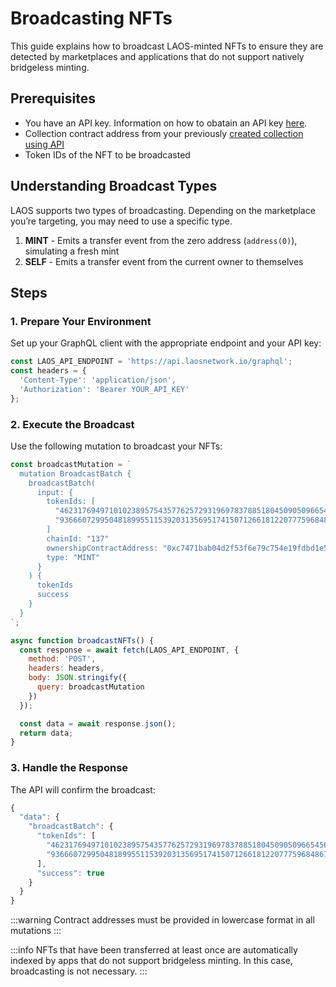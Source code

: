 # Broadcasting NFTs

This guide explains how to broadcast LAOS-minted NFTs to ensure they are detected by marketplaces and applications that do not support natively bridgeless minting.

## Prerequisites

- You have an API key. Information on how to obatain an API key [here](/api/introduction).
- Collection contract address from your previously [created collection using API](/guides/api/collection-setup.md)
- Token IDs of the NFT to be broadcasted

## Understanding Broadcast Types

LAOS supports two types of broadcasting. Depending on the marketplace you’re targeting, you may need to use a specific type.

1. **MINT** - Emits a transfer event from the zero address (`address(0)`), simulating a fresh mint
2. **SELF** - Emits a transfer event from the current owner to themselves

## Steps

### 1. Prepare Your Environment

Set up your GraphQL client with the appropriate endpoint and your API key:

```javascript
const LAOS_API_ENDPOINT = 'https://api.laosnetwork.io/graphql';
const headers = {
  'Content-Type': 'application/json',
  'Authorization': 'Bearer YOUR_API_KEY'
};
```

### 2. Execute the Broadcast

Use the following mutation to broadcast your NFTs:

```javascript
const broadcastMutation = `
  mutation BroadcastBatch {
    broadcastBatch(
      input: {
        tokenIds: [
          "46231769497101023895754357762572931969783788518045090509665456129453327552117",
          "93666072995048189955115392031356951741507126618122077759684867447733822539334"
        ]
        chainId: "137"
        ownershipContractAddress: "0xc7471bab04d2f53f6e79c754e19fdbd1e5a4a3c3"
        type: "MINT"
      }
    ) {
      tokenIds
      success
    }
  }
`;

async function broadcastNFTs() {
  const response = await fetch(LAOS_API_ENDPOINT, {
    method: 'POST',
    headers: headers,
    body: JSON.stringify({
      query: broadcastMutation
    })
  });

  const data = await response.json();
  return data;
}
```

### 3. Handle the Response

The API will confirm the broadcast:

```javascript
{
  "data": {
    "broadcastBatch": {
      "tokenIds": [
        "46231769497101023895754357762572931969783788518045090509665456129453327552117",
        "93666072995048189955115392031356951741507126618122077759684867447733822539334"
      ],
      "success": true
    }
  }
}
```

:::warning
 Contract addresses must be provided in lowercase format in all mutations
:::

:::info
NFTs that have been transferred at least once are automatically indexed by apps that do not support bridgeless minting. In this case, broadcasting is not necessary.
:::